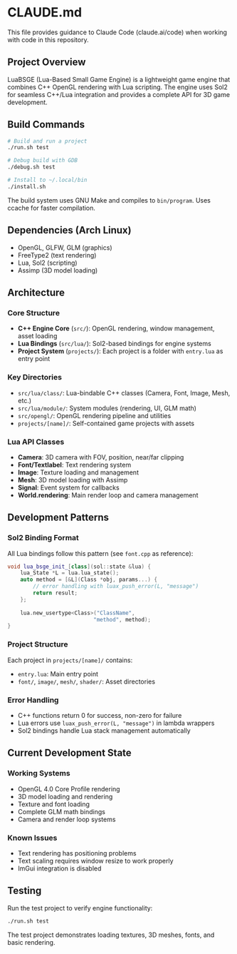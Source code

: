 # CLAUDE.md

This file provides guidance to Claude Code (claude.ai/code) when working with code in this repository.

## Project Overview

LuaBSGE (Lua-Based Small Game Engine) is a lightweight game engine that combines C++ OpenGL rendering with Lua scripting. The engine uses Sol2 for seamless C++/Lua integration and provides a complete API for 3D game development.

## Build Commands

```bash
# Build and run a project
./run.sh test

# Debug build with GDB
./debug.sh test

# Install to ~/.local/bin
./install.sh
```

The build system uses GNU Make and compiles to `bin/program`. Uses ccache for faster compilation.

## Dependencies (Arch Linux)

- OpenGL, GLFW, GLM (graphics)
- FreeType2 (text rendering) 
- Lua, Sol2 (scripting)
- Assimp (3D model loading)

## Architecture

### Core Structure
- **C++ Engine Core** (`src/`): OpenGL rendering, window management, asset loading
- **Lua Bindings** (`src/lua/`): Sol2-based bindings for engine systems
- **Project System** (`projects/`): Each project is a folder with `entry.lua` as entry point

### Key Directories
- `src/lua/class/`: Lua-bindable C++ classes (Camera, Font, Image, Mesh, etc.)
- `src/lua/module/`: System modules (rendering, UI, GLM math)
- `src/opengl/`: OpenGL rendering pipeline and utilities
- `projects/[name]/`: Self-contained game projects with assets

### Lua API Classes
- **Camera**: 3D camera with FOV, position, near/far clipping
- **Font/Textlabel**: Text rendering system
- **Image**: Texture loading and management
- **Mesh**: 3D model loading with Assimp
- **Signal**: Event system for callbacks
- **World.rendering**: Main render loop and camera management

## Development Patterns

### Sol2 Binding Format
All Lua bindings follow this pattern (see `font.cpp` as reference):
```cpp
void lua_bsge_init_[class](sol::state &lua) {
    lua_State *L = lua.lua_state();
    auto method = [&L](Class *obj, params...) {
        // error handling with luax_push_error(L, "message")
        return result;
    };
    
    lua.new_usertype<Class>("ClassName", 
                           "method", method);
}
```

### Project Structure
Each project in `projects/[name]/` contains:
- `entry.lua`: Main entry point
- `font/`, `image/`, `mesh/`, `shader/`: Asset directories

### Error Handling
- C++ functions return 0 for success, non-zero for failure
- Lua errors use `luax_push_error(L, "message")` in lambda wrappers
- Sol2 bindings handle Lua stack management automatically

## Current Development State

### Working Systems
- OpenGL 4.0 Core Profile rendering
- 3D model loading and rendering
- Texture and font loading
- Complete GLM math bindings
- Camera and render loop systems

### Known Issues
- Text rendering has positioning problems
- Text scaling requires window resize to work properly
- ImGui integration is disabled

## Testing

Run the test project to verify engine functionality:
```bash
./run.sh test
```

The test project demonstrates loading textures, 3D meshes, fonts, and basic rendering.